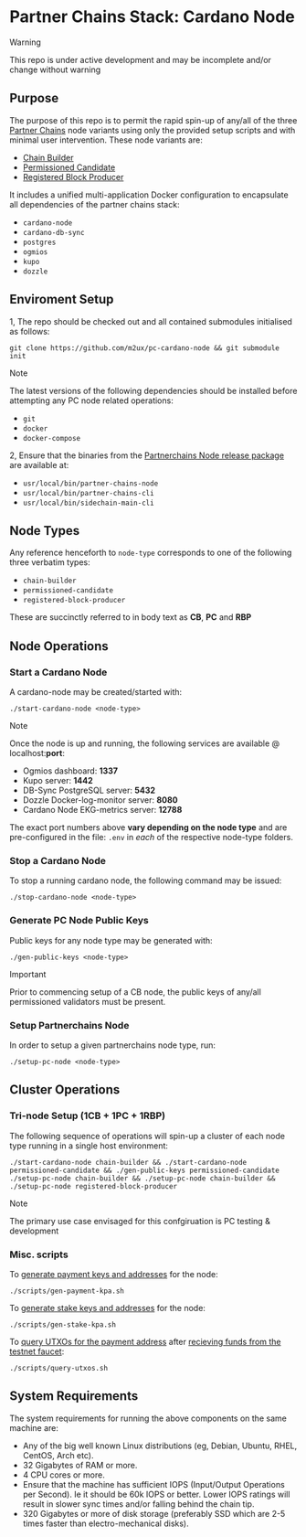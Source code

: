 # Partner Chains Stack: Cardano Node
> [!WARNING]
> This repo is under active development and may be incomplete and/or change without warning

## Purpose

The purpose of this repo is to permit the rapid spin-up of any/all of the three [Partner Chains](https://github.com/input-output-hk/partner-chains) node variants using only the provided setup scripts and with minimal user intervention. These node variants are:

* [Chain Builder](https://github.com/input-output-hk/partner-chains/blob/master/docs/user-guides/chain-builder.md)
* [Permissioned Candidate](https://github.com/input-output-hk/partner-chains/blob/master/docs/user-guides/permissioned.md)
* [Registered Block Producer](https://github.com/input-output-hk/partner-chains/blob/master/docs/user-guides/registered.md)

It includes a unified multi-application Docker configuration to encapsulate all dependencies of the partner chains stack:

* `cardano-node` 
* `cardano-db-sync`
* `postgres` 
* `ogmios`
* `kupo`
* `dozzle`

## Enviroment Setup
1, The repo should be checked out and all contained submodules initialised as follows:

```git clone https://github.com/m2ux/pc-cardano-node && git submodule init```

> [!NOTE]
> The latest versions of the following dependencies should be installed before attempting any PC node related operations:
>
> * `git`
> * `docker`
> * `docker-compose`

2, Ensure that the binaries from the [Partnerchains Node release package](https://github.com/input-output-hk/partner-chains/releases/tag/v1.0.0) are available at:

* `usr/local/bin/partner-chains-node`
* `usr/local/bin/partner-chains-cli`
* `usr/local/bin/sidechain-main-cli`

## Node Types

Any reference henceforth to `node-type` corresponds to one of the following three verbatim types:

* `chain-builder`
* `permissioned-candidate`
* `registered-block-producer`

These are succinctly referred to in body text as **CB**, **PC** and **RBP**

## Node Operations

### Start a Cardano Node
A cardano-node may be created/started with:

`./start-cardano-node <node-type>`

> [!NOTE]
> Once the node is up and running, the following services are available @ localhost:**port**:
> 
> * Ogmios dashboard: **1337**
> * Kupo server: **1442** 
> * DB-Sync PostgreSQL server: **5432**
> * Dozzle Docker-log-monitor server: **8080**
> * Cardano Node EKG-metrics server: **12788**
>
> The exact port numbers above **vary depending on the node type** and are pre-configured in the file: `.env` in *each* of the respective node-type folders.

### Stop a Cardano Node

To stop a running cardano node, the following command may be issued: 

`./stop-cardano-node <node-type>`

### Generate PC Node Public Keys

Public keys for any node type may be generated with:

`./gen-public-keys <node-type>`

> [!IMPORTANT]
> Prior to commencing setup of a CB node, the public keys of any/all permissioned validators must be present.

### Setup Partnerchains Node

In order to setup a given partnerchains node type, run:

`./setup-pc-node <node-type>`

## Cluster Operations

### Tri-node Setup (1CB + 1PC + 1RBP)

The following sequence of operations will spin-up a cluster of each node type running in a single host environment:

```
./start-cardano-node chain-builder && ./start-cardano-node permissioned-candidate && ./gen-public-keys permissioned-candidate
./setup-pc-node chain-builder && ./setup-pc-node chain-builder && ./setup-pc-node registered-block-producer
```
> [!NOTE]
> The primary use case envisaged for this confgiruation is PC testing & development
### Misc. scripts

To [generate payment keys and addresses](https://cardano-course.gitbook.io/cardano-course/handbook/building-and-running-the-node/create-keys-and-addresses#generating-a-payment-key-pair-and-an-address) for the node:
```
./scripts/gen-payment-kpa.sh
```
To [generate stake keys and addresses](https://cardano-course.gitbook.io/cardano-course/handbook/building-and-running-the-node/create-keys-and-addresses#generating-a-stake-key-pair-and-a-type-0-address) for the node:
```
./scripts/gen-stake-kpa.sh
```
To [query UTXOs for the payment address](https://cardano-course.gitbook.io/cardano-course/handbook/building-and-running-the-node/create-keys-and-addresses#querying-the-address-balance) after [recieving funds from the testnet faucet](https://docs.cardano.org/cardano-testnet/tools/faucet):
```
./scripts/query-utxos.sh
```

## System Requirements

The system requirements for running the above components on the same machine are:

* Any of the big well known Linux distributions (eg, Debian, Ubuntu, RHEL, CentOS, Arch
  etc).
* 32 Gigabytes of RAM or more.
* 4 CPU cores or more.
* Ensure that the machine has sufficient IOPS (Input/Output Operations per Second). Ie it should be
  60k IOPS or better. Lower IOPS ratings will result in slower sync times and/or falling behind the
  chain tip.
* 320 Gigabytes or more of disk storage (preferably SSD which are 2-5 times faster than
  electro-mechanical disks).
